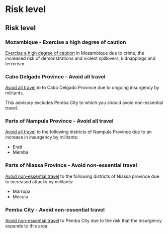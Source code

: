 # Risk level

## Risk level

### Mozambique - Exercise a high degree of caution

[Exercise a high degree of caution](#levels "Risk Levels") in Mozambique due to crime, the increased risk of demonstrations and violent spillovers, kidnappings and terrorism.

### Cabo Delgado Province - Avoid all travel

[Avoid all travel](#levels "Risk Levels") to to Cabo Delgado Province due to ongoing insurgency by militants.

This advisory excludes Pemba City to which you should avoid non-essential travel.

### Parts of Nampula Province - Avoid all travel

[Avoid all travel](#levels "Risk Levels") to the following districts of Nampula Province due to an increase in insurgency by militants:

* Erati
* Memba

### Parts of Niassa Province - Avoid non-essential travel

[Avoid non-essential travel](#levels "Risk Levels") to the following districts of Niassa province due to increased attacks by militants:

* Marrupa
* Mecula

### Pemba City - Avoid non-essential travel

[Avoid non-essential travel](#levels "Risk Levels") to Pemba City due to the risk that the insurgency expands to this area.